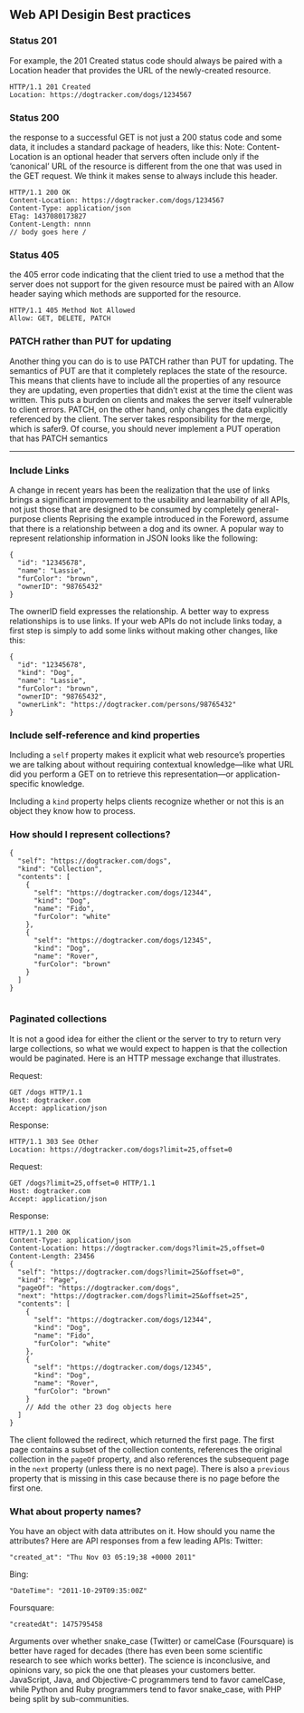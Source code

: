 ## Web API Desigin Best practices 
### Status 201

For example, the 201 Created status code should always be paired 
with a Location header that provides the URL of the newly-created resource.

```
HTTP/1.1 201 Created 
Location: https://dogtracker.com/dogs/1234567
```

### Status 200
the response to a successful 
GET is not just a 200 status code and some data, it includes a standard package of headers, like this:
Note: Content-Location is an optional header that servers often include only if the ‘canonical’ URL of the 
resource is different from the one that was used in the GET request. We think it makes sense to always include 
this header.

```
HTTP/1.1 200 OK 
Content-Location: https://dogtracker.com/dogs/1234567 
Content-Type: application/json 
ETag: 1437080173827 
Content-Length: nnnn 
// body goes here /
```

### Status 405
the 405 error code indicating that the client tried to use a method that the server 
does not support for the given resource must be paired with an Allow header saying which methods are 
supported for the resource.
```
HTTP/1.1 405 Method Not Allowed 
Allow: GET, DELETE, PATCH
```

### PATCH rather than PUT for updating
Another thing you can do is to use PATCH rather than PUT for updating. The semantics of PUT are that it 
completely replaces the state of the resource. This means that clients have to include all the properties of 
any resource they are updating, even properties that didn’t exist at the time the client was written. This 
puts a burden on clients and makes the server itself vulnerable to client errors. PATCH, on the other hand, 
only changes the data explicitly referenced by the client. The server takes responsibility for the merge, 
which is safer9. Of course, you should never implement a PUT operation that has PATCH semantics


----------
### Include Links
A change in recent years has been the realization that the use of links brings a significant 
improvement to the usability and learnability of all APIs, not just those that are designed to be consumed 
by completely general-purpose clients
Reprising the example introduced in the Foreword, assume that there is a relationship between a dog and 
its owner. A popular way to represent relationship information in JSON looks like the following:

```
{
  "id": "12345678",
  "name": "Lassie",
  "furColor": "brown",
  "ownerID": "98765432"
}

```
The ownerID field expresses the relationship. A better way to express relationships is to use links. If your 
web APIs do not include links today, a first step is simply to add some links without making other changes, 
like this:
```
{
  "id": "12345678",
  "kind": "Dog",
  "name": "Lassie",
  "furColor": "brown",
  "ownerID": "98765432",
  "ownerLink": "https://dogtracker.com/persons/98765432"
}

```

### Include self-reference and kind properties
Including a `self` property makes it explicit what web resource’s properties we are talking about 
without requiring contextual knowledge—like what URL did you perform a GET on to retrieve this 
representation—or application-specific knowledge.

Including a `kind` property helps clients recognize whether or not this is an object they know how to 
process.


### How should I represent collections?
```
{
  "self": "https://dogtracker.com/dogs",
  "kind": "Collection",
  "contents": [
    {
      "self": "https://dogtracker.com/dogs/12344",
      "kind": "Dog",
      "name": "Fido",
      "furColor": "white"
    },
    {
      "self": "https://dogtracker.com/dogs/12345",
      "kind": "Dog",
      "name": "Rover",
      "furColor": "brown"
    }
  ]
}


```

### Paginated collections
 It is not a good idea for either the client or the server to try to return very large 
collections, so what we would expect to happen is that the collection would be paginated. Here is an 
HTTP message exchange that illustrates.

Request:
```
GET /dogs HTTP/1.1 
Host: dogtracker.com 
Accept: application/json
```

Response:
```
HTTP/1.1 303 See Other 
Location: https://dogtracker.com/dogs?limit=25,offset=0
```

Request:
```
GET /dogs?limit=25,offset=0 HTTP/1.1 
Host: dogtracker.com 
Accept: application/json
```

Response:
```
HTTP/1.1 200 OK 
Content-Type: application/json 
Content-Location: https://dogtracker.com/dogs?limit=25,offset=0 
Content-Length: 23456
{
  "self": "https://dogtracker.com/dogs?limit=25&offset=0",
  "kind": "Page",
  "pageOf": "https://dogtracker.com/dogs",
  "next": "https://dogtracker.com/dogs?limit=25&offset=25",
  "contents": [
    {
      "self": "https://dogtracker.com/dogs/12344",
      "kind": "Dog",
      "name": "Fido",
      "furColor": "white"
    },
    {
      "self": "https://dogtracker.com/dogs/12345",
      "kind": "Dog",
      "name": "Rover",
      "furColor": "brown"
    }
    // Add the other 23 dog objects here
  ]
}

```

The client followed the redirect, which returned the first page. The first page contains a subset of the collection 
contents, references the original collection in the `pageOf` property, and also references the subsequent 
page in the `next` property (unless there is no next page). There is also a `previous` property that is missing 
in this case because there is no page before the first one.

### What about property names?
You have an object with data attributes on it. How should you name the attributes?
Here are API responses from a few leading APIs:
Twitter:
```
"created_at": "Thu Nov 03 05:19;38 +0000 2011"
```
Bing:
```
"DateTime": "2011-10-29T09:35:00Z"
```
Foursquare:
```
"createdAt": 1475795458
```
Arguments over whether snake_case (Twitter) or camelCase (Foursquare) is better have raged for 
decades (there has even been some scientific research to see which works better). The science is 
inconclusive, and opinions vary, so pick the one that pleases your customers better. JavaScript, Java, 
and Objective-C programmers tend to favor camelCase, while Python and Ruby programmers tend to 
favor snake_case, with PHP being split by sub-communities.
